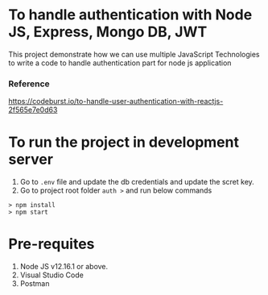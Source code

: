 # To handle authentication with Node JS, Express, Mongo DB, JWT

This project demonstrate how we can use multiple JavaScript Technologies to write a code to handle authentication part for node js application


### Reference

https://codeburst.io/to-handle-user-authentication-with-reactjs-2f565e7e0d63

# To run the project in development server

1. Go to `.env` file and update the db credentials and update the scret key.
2. Go to project root folder `auth >` and run below commands

```
> npm install
> npm start
```

# Pre-requites

1. Node JS v12.16.1 or above.
2. Visual Studio Code
3. Postman
